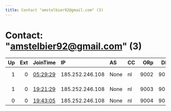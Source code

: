 ```yaml
---
title: Contact "amstelbier92@gmail.com" (3)
---
```


# Contact: "amstelbier92@gmail.com" (3)

|   Up |   Ext | JoinTime                                                                                            | IP              | AS   | CC   |   ORp |   Dirp | OS    | Version    | Nickname       |   eFamMembers |
|-----:|------:|:----------------------------------------------------------------------------------------------------|:----------------|:-----|:-----|------:|-------:|:------|:-----------|:---------------|--------------:|
|    1 |     0 | [05:29:29](https://metrics.torproject.org/rs.html#details/96AED65C24A5741A0A272317BA3E266393D9DE96) | 185.252.246.108 | None | nl   |  9002 |   9030 | Linux | 0.4.5.5-rc | amstelbier     |             3 |
|    1 |     0 | [19:21:29](https://metrics.torproject.org/rs.html#details/516071996FC170BBCE51BA8EA71E2BB1F1D0A32E) | 185.252.246.108 | None | nl   |  9003 |   9031 | Linux | 0.4.5.5-rc | amstelbier1    |             3 |
|    0 |     0 | [19:43:05](https://metrics.torproject.org/rs.html#details/667B7CE5762B650D50184845556E273214F40E1D) | 185.252.246.108 | None | nl   |  9004 |   9032 | Linux | 0.3.5.14   | amstelbiertest |             3 |
